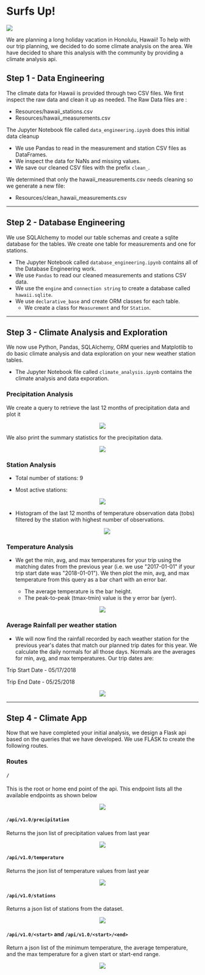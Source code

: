 <!--lint disable no-heading-punctuation-->
# Surfs Up!
<!--lint enable no-heading-punctuation-->

<img src='images/surfs-up.jpeg' />

We are planning a long holiday vacation in Honolulu, Hawaii! To help with our trip planning, we decided to do some climate analysis on the area. We have decided to share this analysis with the community by providing a climate analysis api. 

## Step 1 - Data Engineering

The climate data for Hawaii is provided through two CSV files. We first inspect the raw data and clean it up as needed. The Raw Data files are :

* Resources/hawaii_stations.csv
* Resources/hawaii_measurements.csv

The Jupyter Notebook file called `data_engineering.ipynb` does this initial data cleanup

* We use Pandas to read in the measurement and station CSV files as DataFrames.
* We inspect the data for NaNs and missing values.
* We save our cleaned CSV files with the prefix `clean_`.

We determined that only the hawaii_measurements.csv needs cleaning so we generate a new file:

* Resources/clean_hawaii_measurements.csv

---

## Step 2 - Database Engineering

We use SQLAlchemy to model our table schemas and create a sqlite database for the tables. We create one table for measurements and one for stations.

* The Jupyter Notebook called `database_engineering.ipynb` contains all of the Database Engineering work.
* We use `Pandas` to read our cleaned measurements and stations CSV data.
* We use the `engine` and `connection string` to create a database called `hawaii.sqlite`.
* We use `declarative_base` and create ORM classes for each table.
  * We create a class for `Measurement` and for `Station`.

---

## Step 3 - Climate Analysis and Exploration

We now use Python, Pandas, SQLAlchemy, ORM queries and Matplotlib to do basic climate analysis and data exploration on your new weather station tables.

* The Jupyter Notebook file called `climate_analysis.ipynb` contains the climate analysis and data exporation.

### Precipitation Analysis
We create a query to retrieve the last 12 months of precipitation data and plot it

<center><img src='images/precipitation_past_year.png' /></center>

We also print the summary statistics for the precipitation data.

<center><img src='images/precipitation_summary_analysis.png' /></center>

### Station Analysis

* Total number of stations: 9

* Most active stations:

<center><img src='images/station_activity.png' /></center>

* Histogram of the last 12 months of temperature observation data (tobs) filtered by the station with highest number of observations.

  <center><img src='images/temperature_hist.png' /></center>

### Temperature Analysis

* We get the min, avg, and max temperatures for your trip using the matching dates from the previous year (i.e. we use "2017-01-01" if your trip start date was "2018-01-01"). We then plot the min, avg, and max temperature from this query as a bar chart with an error bar. 

  * The average temperature is the bar height.
  * The peak-to-peak (tmax-tmin) value is the y error bar (yerr).

<center><img src='images/trip_avg_temp.png'/></center>

### Average Rainfall per weather station

* We will now find the rainfall recorded by each weather station for the previous year's dates that match our planned trip dates for this year. We calculate the daily normals for all those days. Normals are the averages for min, avg, and max temperatures. Our trip dates are:

Trip Start Date - 05/17/2018

Trip End Date - 05/25/2018

  <center><img src="images/daily_normals.png" /></center>

---

## Step 4 - Climate App

Now that we have completed your initial analysis, we design a Flask api based on the queries that we have developed. We use FLASK to create the following routes.

### Routes

#### `/`
This is the root or home end point of the api. This endpoint lists all the available endpoints as shown below

  <center><img src="images/api_home.png" /></center>

#### `/api/v1.0/precipitation`
Returns the json list of precipitation values from last year

  <center><img src="images/api_precipitation.png" /></center>

#### `/api/v1.0/temperature`
Returns the json list of temperature values from last year

  <center><img src="images/api_temperature.png" /></center>

#### `/api/v1.0/stations`
Returns a json list of stations from the dataset.

  <center><img src="images/api_stations.png" /></center>

#### `/api/v1.0/<start>` and `/api/v1.0/<start>/<end>`
Return a json list of the minimum temperature, the average temperature, and the max temperature for a given start or start-end range.

  <center><img src="images/api_start_end.png" /></center>


